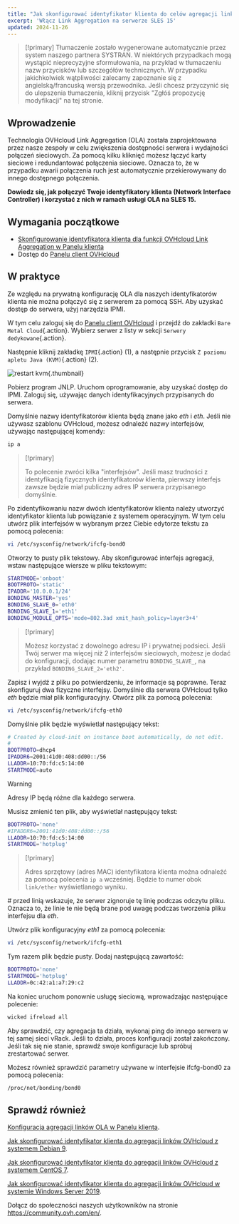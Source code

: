 ```yaml
---
title: "Jak skonfigurować identyfikator klienta do celów agregacji linków OVHcloud w SLES 15"
excerpt: 'Włącz Link Aggregation na serwerze SLES 15'
updated: 2024-11-26
---
```


> [!primary]
> Tłumaczenie zostało wygenerowane automatycznie przez system naszego partnera SYSTRAN. W niektórych przypadkach mogą wystąpić nieprecyzyjne sformułowania, na przykład w tłumaczeniu nazw przycisków lub szczegółów technicznych. W przypadku jakichkolwiek wątpliwości zalecamy zapoznanie się z angielską/francuską wersją przewodnika. Jeśli chcesz przyczynić się do ulepszenia tłumaczenia, kliknij przycisk "Zgłóś propozycję modyfikacji" na tej stronie.
> 

## Wprowadzenie

Technologia OVHcloud Link Aggregation (OLA) została zaprojektowana przez nasze zespoły w celu zwiększenia dostępności serwera i wydajności połączeń sieciowych. Za pomocą kilku kliknięć możesz łączyć karty sieciowe i redundantować połączenia sieciowe. Oznacza to, że w przypadku awarii połączenia ruch jest automatycznie przekierowywany do innego dostępnego połączenia.

**Dowiedz się, jak połączyć Twoje identyfikatory klienta (Network Interface Controller) i korzystać z nich w ramach usługi OLA na SLES 15.**

## Wymagania początkowe

- [Skonfigurowanie identyfikatora klienta dla funkcji OVHcloud Link Aggregation w Panelu klienta](/pages/bare_metal_cloud/dedicated_servers/ola-enable-manager)
- Dostęp do [Panelu client OVHcloud](/links/manager)

## W praktyce

Ze względu na prywatną konfigurację OLA dla naszych identyfikatorów klienta nie można połączyć się z serwerem za pomocą SSH. Aby uzyskać dostęp do serwera, użyj narzędzia IPMI.

W tym celu zaloguj się do [Panelu client OVHcloud](/links/manager) i przejdź do zakładki `Bare Metal Cloud`{.action}. Wybierz serwer z listy w sekcji `Serwery dedykowane`{.action}.

Następnie kliknij zakładkę `IPMI`{.action} (1), a następnie przycisk `Z poziomu apletu Java (KVM)`{.action} (2).

![restart kvm](images/remote_kvm2022.png){.thumbnail}

Pobierz program JNLP. Uruchom oprogramowanie, aby uzyskać dostęp do IPMI. Zaloguj się, używając danych identyfikacyjnych przypisanych do serwera.

Domyślnie nazwy identyfikatorów klienta będą znane jako *eth* i *eth*. Jeśli nie używasz szablonu OVHcloud, możesz odnaleźć nazwy interfejsów, używając następującej komendy:

```bash
ip a
```

> [!primary]
>
> To polecenie zwróci kilka "interfejsów". Jeśli masz trudności z identyfikacją fizycznych identyfikatorów klienta, pierwszy interfejs zawsze będzie miał publiczny adres IP serwera przypisanego domyślnie.
>

Po zidentyfikowaniu nazw dwóch identyfikatorów klienta należy utworzyć identyfikator klienta lub powiązanie z systemem operacyjnym. W tym celu utwórz plik interfejsów w wybranym przez Ciebie edytorze tekstu za pomocą polecenia:

```bash
vi /etc/sysconfig/network/ifcfg-bond0
```

Otworzy to pusty plik tekstowy. Aby skonfigurować interfejs agregacji, wstaw następujące wiersze w pliku tekstowym:

```bash
STARTMODE='onboot'
BOOTPROTO='static'
IPADDR='10.0.0.1/24'
BONDING_MASTER='yes'
BONDING_SLAVE_0='eth0'
BONDING_SLAVE_1='eth1'
BONDING_MODULE_OPTS='mode=802.3ad xmit_hash_policy=layer3+4'
```

> [!primary]
>
> Możesz korzystać z dowolnego adresu IP i prywatnej podsieci.
> Jeśli Twój serwer ma więcej niż 2 interfejsów sieciowych, możesz je dodać do konfiguracji, dodając numer parametru `BONDING_SLAVE_`, na przykład `BONDING_SLAVE_2='eth2'`.
>

Zapisz i wyjdź z pliku po potwierdzeniu, że informacje są poprawne.  Teraz skonfiguruj dwa fizyczne interfejsy. Domyślnie dla serwera OVHcloud tylko *eth* będzie miał plik konfiguracyjny. Otwórz plik za pomocą polecenia:

```bash
vi /etc/sysconfig/network/ifcfg-eth0
```

Domyślnie plik będzie wyświetlał następujący tekst:

```bash
# Created by cloud-init on instance boot automatically, do not edit.
#
BOOTPROTO=dhcp4
IPADDR6=2001:41d0:408:dd00::/56
LLADDR=10:70:fd:c5:14:00
STARTMODE=auto
```

> [!warning]
>
> Adresy IP będą różne dla każdego serwera.
>

Musisz zmienić ten plik, aby wyświetlał następujący tekst:

```bash
BOOTPROTO='none'
#IPADDR6=2001:41d0:408:dd00::/56
LLADDR=10:70:fd:c5:14:00
STARTMODE='hotplug'
```

> [!primary]
>
> Adres sprzętowy (adres MAC) identyfikatora klienta można odnaleźć za pomocą polecenia `ip a` wcześniej. Będzie to numer obok `link/ether` wyświetlanego wyniku.
>

*#* przed linią wskazuje, że serwer zignoruje tę linię podczas odczytu pliku. Oznacza to, że linie te nie będą brane pod uwagę podczas tworzenia pliku interfejsu dla *eth*.

Utwórz plik konfiguracyjny *eth1* za pomocą polecenia:

```bash
vi /etc/sysconfig/network/ifcfg-eth1
```

Tym razem plik będzie pusty. Dodaj następującą zawartość:

```bash
BOOTPROTO='none'
STARTMODE='hotplug'
LLADDR=0c:42:a1:a7:29:c2
```

Na koniec uruchom ponownie usługę sieciową, wprowadzając następujące polecenie:

```bash
wicked ifreload all
```

Aby sprawdzić, czy agregacja ta działa, wykonaj ping do innego serwera w tej samej sieci vRack. Jeśli to działa, proces konfiguracji został zakończony. Jeśli tak się nie stanie, sprawdź swoje konfiguracje lub spróbuj zrestartować serwer.

Możesz również sprawdzić parametry używane w interfejsie ifcfg-bond0 za pomocą polecenia:

```bash
/proc/net/bonding/bond0
```

## Sprawdź również

[Konfiguracja agregacji linków OLA w Panelu klienta](/pages/bare_metal_cloud/dedicated_servers/ola-enable-manager).

[Jak skonfigurować identyfikator klienta do agregacji linków OVHcloud z systemem Debian 9](/pages/bare_metal_cloud/dedicated_servers/ola-enable-debian9).

[Jak skonfigurować identyfikator klienta do agregacji linków OVHcloud z systemem CentOS 7](/pages/bare_metal_cloud/dedicated_servers/ola-enable-centos7).

[Jak skonfigurować identyfikator klienta do agregacji linków OVHcloud w systemie Windows Server 2019](/pages/bare_metal_cloud/dedicated_servers/ola-enable-w2k19).

Dołącz do społeczności naszych użytkowników na stronie <https://community.ovh.com/en/>.
